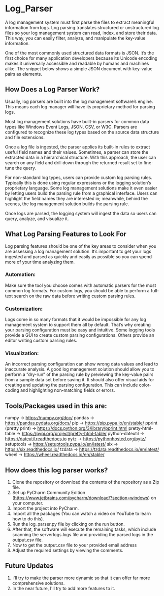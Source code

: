 # Log_Parser

A log management system must first parse the files to extract meaningful information from logs. Log parsing translates structured or unstructured log files so your log management system can read, index, and store their data. This way, you can easily filter, analyze, and manipulate the key-value information.

One of the most commonly used structured data formats is JSON. It’s the first choice for many application developers because its Unicode encoding makes it universally accessible and readable by humans and machines alike. The snippet below shows a simple JSON document with key-value pairs as elements.

## How Does a Log Parser Work?
Usually, log parsers are built into the log management software’s engine. This means each log manager will have its proprietary method for parsing logs.

Most log management solutions have built-in parsers for common data types like Windows Event Logs, JSON, CSV, or W3C. Parsers are configured to recognize these log types based on the source data structure and file extensions.

Once a log file is ingested, the parser applies its built-in rules to extract useful field names and their values. Sometimes, a parser can store the extracted data in a hierarchical structure. With this approach, the user can search on any field and drill down through the returned result set to fine-tune the query.

For non-standard log types, users can provide custom log parsing rules. Typically this is done using regular expressions or the logging solution’s proprietary language. Some log management solutions make it even easier by letting users build the parsing rule from a graphical interface. Users can highlight the field names they are interested in; meanwhile, behind the scenes, the log management solution builds the parsing rule.

Once logs are parsed, the logging system will ingest the data so users can query, analyze, and visualize it.

## What Log Parsing Features to Look For

Log parsing features should be one of the key areas to consider when you are assessing a log management solution. It’s important to get your logs ingested and parsed as quickly and easily as possible so you can spend more of your time analyzing them.

### Automation: 
Make sure the tool you choose comes with automatic parsers for the most common log formats. For custom logs, you should be able to perform a full-text search on the raw data before writing custom parsing rules.

### Customization:
Logs come in so many formats that it would be impossible for any log management system to support them all by default. That’s why creating your parsing configuration must be easy and intuitive. Some logging tools provide a GUI to create custom parsing configurations. Others provide an editor writing custom parsing rules.

### Visualization:
An incorrect parsing configuration can show wrong data values and lead to inaccurate analysis. A good log management solution should allow you to perform a “dry-run” of the parsing rule by previewing the key-value pairs from a sample data set before saving it. It should also offer visual aids for creating and updating the parsing configuration. This can include color-coding and highlighting non-matching fields or errors.

## Tools/Packages used in this are:
numpy -> https://numpy.org/doc/
pandas	-> https://pandas.pydata.org/docs/
pip	-> https://pip.pypa.io/en/stable/
pprint (pretty print) ->	https://docs.python.org/3/library/pprint.html
pretty-html-table	->	https://pypi.org/project/pretty-html-table/
python-dateutil	->	https://dateutil.readthedocs.io
pytz	->	https://pythonhosted.org/pytz/
setuptools	->	https://setuptools.pypa.io/en/latest/
six	->	https://six.readthedocs.io/
tzdata ->	https://tzdata.readthedocs.io/en/latest/
wheel	->	https://wheel.readthedocs.io/en/stable/

## How does this log parser works?
1. Clone the repository or download the contents of the repository as a Zip file.
2. Set up PyCharm Community Edition (https://www.jetbrains.com/pycharm/download/?section=windows) on your computer.
3. Import the project into PyCharm.
4. Import all the packages (You can watch a video on YouTube to learn how to do this).
5. Run the log_parser.py file by clicking on the run button.
6. After that, the software will execute the remaining tasks, which include scanning the serverlogs.logs file and providing the parsed logs in the output.csv file.
7. Now to get the output.csv file to your provided email address
8. Adjust the required settings by viewing the comments.

## Future Updates

1. I'll try to make the parser more dynamic so that it can offer far more comprehensive solutions.
2. In the near future, I'll try to add more features to it.
